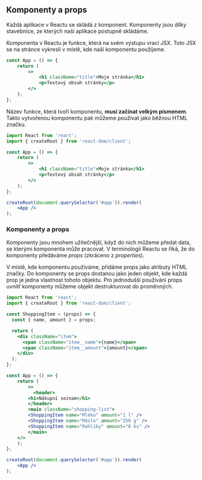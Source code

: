 ## Komponenty a props

Každá aplikace v Reactu se skládá z komponent. Komponenty jsou dílky stavebnice, ze kterých naši aplikace postupně skládáme.

Komponenta v Reactu je funkce, která na svém výstupu vrací JSX. Toto JSX se na stránce vykreslí v místě, kde naši komponentu použijeme.

```jsx
const App = () => {
	return (
		<>
			<h1 className="title">Moje stránka</h1>
			<p>Textový obsah stránky</p>
		</>
	);
};
```

Název funkce, která tvoří komponentu, **musí začínat velkým písmenem**. Takto vytvořenou komponentu pak můžeme používat jako běžnou HTML značku.

```jsx
import React from 'react';
import { createRoot } from 'react-dom/client';

const App = () => {
	return (
		<>
			<h1 className="title">Moje stránka</h1>
			<p>Textový obsah stránky</p>
		</>
	);
};

createRoot(document.querySelector('#app')).render(
	<App />
);
```

### Komponenty a props

Komponenty jsou mnohem užitečnější, když do nich můžeme předat data, se kterými komponenta může pracovat. V terminologii Reactu se říká, že do komponenty předáváme *props* (zkráceno z *properties*).

V místě, kde komponentu používáme, přidáme props jako atributy HTML značky. Do komponenty se props dostanou jako jeden objekt, kde každá prop je jedna vlastnost tohoto objektu. Pro jednodušší používání props uvnitř komponenty můžeme objekt destrukturovat do proměnných.

```jsx
import React from 'react';
import { createRoot } from 'react-dom/client';

const ShoppingItem = (props) => {
  const { name, amount } = props;

  return (
    <div className="item">
      <span className="item__name">{name}</span>
      <span className="item__amount">{amount}</span>
    </div>
  );
};

const App = () => {
	return (
		<>
		  <header>
      	<h1>Nákupní seznam</h1>
    	</header>
    	<main className="shopping-list">
      	<ShoppingItem name="Mléko" amount="1 l" />
      	<ShoppingItem name="Máslo" amount="250 g" />
      	<ShoppingItem name="Rohlíky" amount="8 ks" />
    	</main>
    </>
	);
};

createRoot(document.querySelector('#app')).render(
	<App />
);